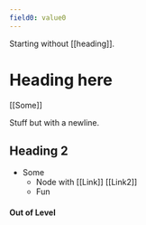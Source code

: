 ```yaml
---
field0: value0
---
```


Starting without [[heading]].
# Heading here

[[Some]]

Stuff but with
a newline.

## Heading 2

- Some
    - Node with [[Link]] [[Link2]]
  - Fun

#### Out of Level
